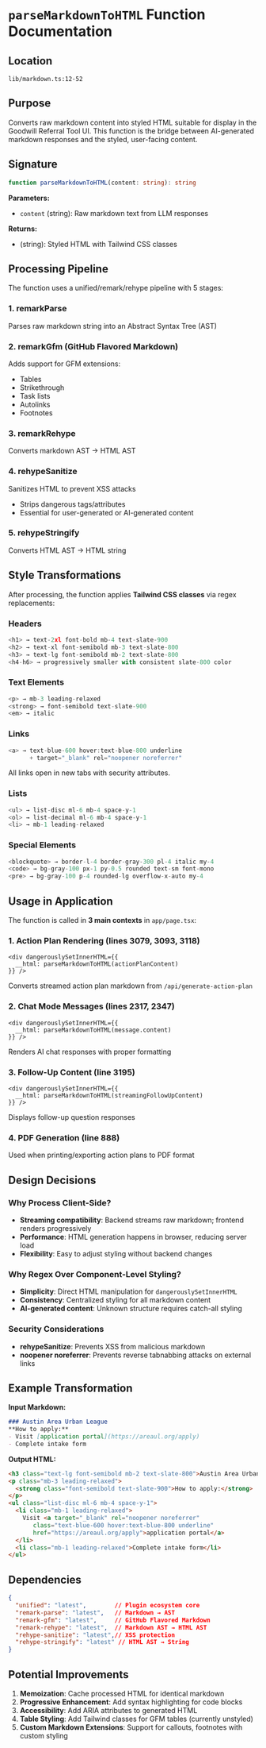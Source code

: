 # `parseMarkdownToHTML` Function Documentation

## Location
`lib/markdown.ts:12-52`

## Purpose
Converts raw markdown content into styled HTML suitable for display in the Goodwill Referral Tool UI. This function is the bridge between AI-generated markdown responses and the styled, user-facing content.

## Signature
```typescript
function parseMarkdownToHTML(content: string): string
```

**Parameters:**
- `content` (string): Raw markdown text from LLM responses

**Returns:**
- (string): Styled HTML with Tailwind CSS classes

## Processing Pipeline

The function uses a unified/remark/rehype pipeline with 5 stages:

### 1. **remarkParse**
Parses raw markdown string into an Abstract Syntax Tree (AST)

### 2. **remarkGfm** (GitHub Flavored Markdown)
Adds support for GFM extensions:
- Tables
- Strikethrough
- Task lists
- Autolinks
- Footnotes

### 3. **remarkRehype**
Converts markdown AST → HTML AST

### 4. **rehypeSanitize**
Sanitizes HTML to prevent XSS attacks
- Strips dangerous tags/attributes
- Essential for user-generated or AI-generated content

### 5. **rehypeStringify**
Converts HTML AST → HTML string

## Style Transformations

After processing, the function applies **Tailwind CSS classes** via regex replacements:

### Headers
```typescript
<h1> → text-2xl font-bold mb-4 text-slate-900
<h2> → text-xl font-semibold mb-3 text-slate-800
<h3> → text-lg font-semibold mb-2 text-slate-800
<h4-h6> → progressively smaller with consistent slate-800 color
```

### Text Elements
```typescript
<p> → mb-3 leading-relaxed
<strong> → font-semibold text-slate-900
<em> → italic
```

### Links
```typescript
<a> → text-blue-600 hover:text-blue-800 underline
      + target="_blank" rel="noopener noreferrer"
```
All links open in new tabs with security attributes.

### Lists
```typescript
<ul> → list-disc ml-6 mb-4 space-y-1
<ol> → list-decimal ml-6 mb-4 space-y-1
<li> → mb-1 leading-relaxed
```

### Special Elements
```typescript
<blockquote> → border-l-4 border-gray-300 pl-4 italic my-4
<code> → bg-gray-100 px-1 py-0.5 rounded text-sm font-mono
<pre> → bg-gray-100 p-4 rounded-lg overflow-x-auto my-4
```

## Usage in Application

The function is called in **3 main contexts** in `app/page.tsx`:

### 1. **Action Plan Rendering** (lines 3079, 3093, 3118)
```tsx
<div dangerouslySetInnerHTML={{
  __html: parseMarkdownToHTML(actionPlanContent)
}} />
```
Converts streamed action plan markdown from `/api/generate-action-plan`

### 2. **Chat Mode Messages** (lines 2317, 2347)
```tsx
<div dangerouslySetInnerHTML={{
  __html: parseMarkdownToHTML(message.content)
}} />
```
Renders AI chat responses with proper formatting

### 3. **Follow-Up Content** (line 3195)
```tsx
<div dangerouslySetInnerHTML={{
  __html: parseMarkdownToHTML(streamingFollowUpContent)
}} />
```
Displays follow-up question responses

### 4. **PDF Generation** (line 888)
Used when printing/exporting action plans to PDF format

## Design Decisions

### Why Process Client-Side?
- **Streaming compatibility**: Backend streams raw markdown; frontend renders progressively
- **Performance**: HTML generation happens in browser, reducing server load
- **Flexibility**: Easy to adjust styling without backend changes

### Why Regex Over Component-Level Styling?
- **Simplicity**: Direct HTML manipulation for `dangerouslySetInnerHTML`
- **Consistency**: Centralized styling for all markdown content
- **AI-generated content**: Unknown structure requires catch-all styling

### Security Considerations
- **rehypeSanitize**: Prevents XSS from malicious markdown
- **noopener noreferrer**: Prevents reverse tabnabbing attacks on external links

## Example Transformation

**Input Markdown:**
```markdown
### Austin Area Urban League
**How to apply:**
- Visit [application portal](https://areaul.org/apply)
- Complete intake form
```

**Output HTML:**
```html
<h3 class="text-lg font-semibold mb-2 text-slate-800">Austin Area Urban League</h3>
<p class="mb-3 leading-relaxed">
  <strong class="font-semibold text-slate-900">How to apply:</strong>
</p>
<ul class="list-disc ml-6 mb-4 space-y-1">
  <li class="mb-1 leading-relaxed">
    Visit <a target="_blank" rel="noopener noreferrer"
       class="text-blue-600 hover:text-blue-800 underline"
       href="https://areaul.org/apply">application portal</a>
  </li>
  <li class="mb-1 leading-relaxed">Complete intake form</li>
</ul>
```

## Dependencies

```json
{
  "unified": "latest",        // Plugin ecosystem core
  "remark-parse": "latest",   // Markdown → AST
  "remark-gfm": "latest",     // GitHub Flavored Markdown
  "remark-rehype": "latest",  // Markdown AST → HTML AST
  "rehype-sanitize": "latest",// XSS protection
  "rehype-stringify": "latest" // HTML AST → String
}
```

## Potential Improvements

1. **Memoization**: Cache processed HTML for identical markdown
2. **Progressive Enhancement**: Add syntax highlighting for code blocks
3. **Accessibility**: Add ARIA attributes to generated HTML
4. **Table Styling**: Add Tailwind classes for GFM tables (currently unstyled)
5. **Custom Markdown Extensions**: Support for callouts, footnotes with custom styling
